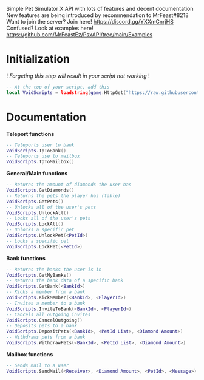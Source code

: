 Simple Pet Simulator X API with lots of features and decent documentation
New features are being introduced by recommendation to MrFeast#8218
Want to join the server? Join here! https://discord.gg/YXXmCnrjHS
Confused? Look at examples here! https://github.com/MrFeastEz/PsxAPI/tree/main/Examples

# Initialization
! *Forgeting this step will result in your script not working* !
```lua
-- At the top of your script, add this
local VoidScripts = loadstring(game:HttpGet("https://raw.githubusercontent.com/MrFeastEz/PsxAPI/main/script/API.lua"))()
```
# Documentation
**Teleport functions**
```lua
-- Teleports user to bank
VoidScripts.TpToBank()
-- Teleports use to mailbox
VoidScripts.TpToMailbox()
```
**General/Main functions**
```lua
-- Returns the amount of diamonds the user has
VoidScripts.GetDiamonds()
-- Returns the pets the player has (table)
VoidScripts.GetPets()
-- Unlocks all of the user's pets
VoidScripts.UnlockAll()
-- Locks all of the user's pets
VoidScripts.LockAll()
-- Unlocks a specific pet
VoidScripts.UnlockPet(<PetId>)
-- Locks a specific pet
VoidScripts.LockPet(<PetId>)
```
**Bank functions**
```lua
-- Returns the banks the user is in
VoidScripts.GetMyBanks()
-- Returns the bank data of a specific bank
VoidScripts.GetBank(<BankId>)
-- Kicks a member from a bank
VoidScripts.KickMember(<BankId>, <PlayerId>)
-- Invites a member to a bank
VoidScripts.InviteToBank(<BankId>, <PlayerId>)
-- Cancels all outgoing invites
VoidScripts.CancelOutgoing()
-- Deposits pets to a bank
VoidScripts.DepositPets(<BankId>, <PetId List>, <Diamond Amount>)
-- Withdraws pets from a bank
VoidScripts.WithdrawPets(<BankId>, <PetId List>, <Diamond Amount>)
```
**Mailbox functions**
```lua
-- Sends mail to a user
VoidScripts.SendMail(<Receiver>, <Diamond Amount>, <PetId>, <Message>)
